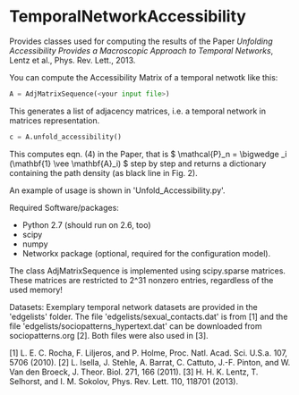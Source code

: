 TemporalNetworkAccessibility
============================
Provides classes used for computing the results of the Paper
*Unfolding Accessibility Provides a Macroscopic Approach to Temporal Networks*, Lentz et al., Phys. Rev. Lett., 2013.

You can compute the Accessibility Matrix of a temporal netwotk like this:
```python
A = AdjMatrixSequence(<your input file>)
```
This generates a list of adjacency matrices, i.e. a temporal network in matrices representation.
```python
c = A.unfold_accessibility()
```
This computes eqn. (4) in the Paper, that is $ \mathcal{P}_n = \bigwedge _i (\mathbf{1} \vee \mathbf{A}_i) $ step by step and returns a dictionary containing the path density (as black line in Fig. 2).


An example of usage is shown in 'Unfold_Accessibility.py'.




Required Software/packages:
- Python 2.7 (should run on 2.6, too)
- scipy
- numpy
- Networkx package (optional, required for the configuration model).

The class AdjMatrixSequence is implemented using scipy.sparse matrices.
These matrices are restricted to 2^31 nonzero entries, regardless of the used memory!




Datasets:
Exemplary temporal network datasets are provided in the 'edgelists' folder.
The file 'edgelists/sexual_contacts.dat' is from [1] and the file 'edgelists/sociopatterns_hypertext.dat' can be downloaded from sociopatterns.org [2].
Both files were also used in [3].

[1]	L. E. C. Rocha, F. Liljeros, and P. Holme, Proc. Natl. Acad. Sci. U.S.a. 107, 5706 (2010).
[2]	L. Isella, J. Stehle, A. Barrat, C. Cattuto, J.-F. Pinton, and W. Van den Broeck, J. Theor. Biol. 271, 166 (2011).
[3]	H. H. K. Lentz, T. Selhorst, and I. M. Sokolov, Phys. Rev. Lett. 110, 118701 (2013).


